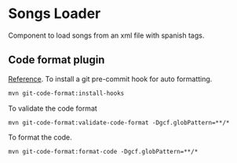 # Songs Loader

Component to load songs from an xml file with spanish tags.

## Code format plugin

[Reference]. To install a git pre-commit hook for auto formatting.

```sh
mvn git-code-format:install-hooks
```

To validate the code format

```
mvn git-code-format:validate-code-format -Dgcf.globPattern=**/*
```

To format the code.

```
mvn git-code-format:format-code -Dgcf.globPattern=**/*
```

[Reference]: https://github.com/Cosium/git-code-format-maven-plugin
